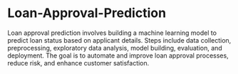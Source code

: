 # Loan-Approval-Prediction
Loan approval prediction involves building a machine learning model to predict loan status based on applicant details. Steps include data collection, preprocessing, exploratory data analysis, model building, evaluation, and deployment. The goal is to automate and improve loan approval processes, reduce risk, and enhance customer satisfaction.
